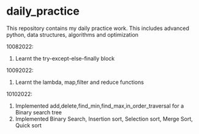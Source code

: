 # daily_practice
This repository contains my daily practice work. This includes advanced python, data structures, algorithms and optimization

10082022:
1. Learnt the try-except-else-finally block 

10092022:
1. Learnt the lambda, map,filter and reduce functions 
  
10102022:
1. Implemented add,delete,find_min,find_max,in_order_traversal for a Binary search tree
2. Implemented Binary Search, Insertion sort, Selection sort, Merge Sort, Quick sort
